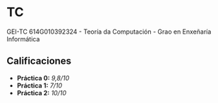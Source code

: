 # TC
 GEI-TC 614G010392324 - Teoría da Computación - Grao en Enxeñaría Informática

## Calificaciones

- **Práctica 0:** *9,8/10*
- **Práctica 1:** *7/10*
- **Práctica 2:** *10/10*
